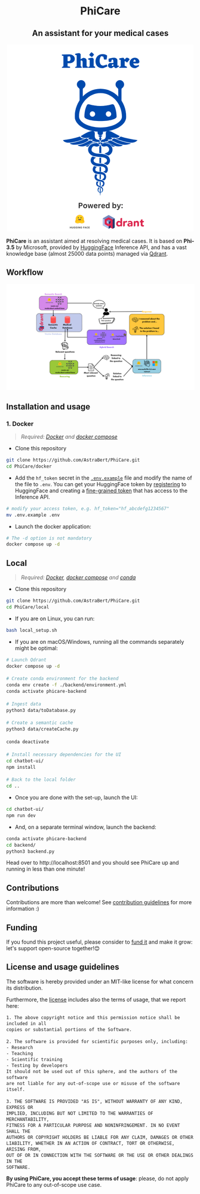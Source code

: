<h1 align="center">PhiCare</h1>
<h2 align="center">An assistant for your medical cases</h2>
<div align="center">
    <img src="./PhiCare.png" alt="PhiCare Logo">
</div>

**PhiCare** is an assistant aimed at resolving medical cases. It is based on **Phi-3.5** by Microsoft, provided by [HuggingFace](https://huggingface.co) Inference API, and has a vast knowledge base (almost 25000 data points) managed via [Qdrant](https://qdrant.tech).

## Workflow

![PhiCare Workflow](./PhiCare_workflow.png)

## Installation and usage

### 1. Docker

> _Required: [Docker](https://docs.docker.com/desktop/) and [docker compose](https://docs.docker.com/compose/)_

- Clone this repository

```bash
git clone https://github.com/AstraBert/PhiCare.git
cd PhiCare/docker
```

- Add the `hf_token` secret in the [`.env.example`](./docker/.env.example) file and modify the name of the file to `.env`. You can get your HuggingFace token by [registering](https://huggingface.co/join) to HuggingFace and creating a [fine-grained token](https://huggingface.co/settings/tokens) that has access to the Inference API.

```bash
# modify your access token, e.g. hf_token="hf_abcdefg1234567"
mv .env.example .env
```

- Launch the docker application:

```bash
# The -d option is not mandatory
docker compose up -d
```

## Local

> _Required: [Docker](https://docs.docker.com/desktop/), [docker compose](https://docs.docker.com/compose/) and [conda](https://anaconda.org/anaconda/conda)_

- Clone this repository

```bash
git clone https://github.com/AstraBert/PhiCare.git
cd PhiCare/local
```

- If you are on Linux, you can run:

```bash
bash local_setup.sh
```

- If you are on macOS/Windows, running all the commands separately might be optimal:

```bash
# Launch Qdrant
docker compose up -d

# Create conda environment for the backend
conda env create -f ./backend/environment.yml
conda activate phicare-backend

# Ingest data
python3 data/toDatabase.py

# Create a semantic cache
python3 data/createCache.py

conda deactivate

# Install necessary dependencies for the UI
cd chatbot-ui/
npm install

# Back to the local folder
cd ..
```

- Once you are done with the set-up, launch the UI:

```bash
cd chatbot-ui/
npm run dev
```

- And, on a separate terminal window, launch the backend:

```bash
conda activate phicare-backend
cd backend/
python3 backend.py
```

Head over to http://localhost:8501 and you should see PhiCare up and running in less than one minute!

## Contributions

Contributions are more than welcome! See [contribution guidelines](./CONTRIBUTING.md) for more information :)

## Funding

If you found this project useful, please consider to [fund it](https://github.com/sponsors/AstraBert) and make it grow: let's support open-source together!😊

## License and usage guidelines

The software is hereby provided under an MIT-like license for what concern its distribution.

Furthermore, the [license](./LICENSE) includes also the terms of usage, that we report here:

```
1. The above copyright notice and this permission notice shall be included in all
copies or substantial portions of the Software.

2. The software is provided for scientific purposes only, including:
- Research
- Teaching 
- Scientific training
- Testing by developers 
It should not be used out of this sphere, and the authors of the software 
are not liable for any out-of-scope use or misuse of the software itself. 

3. THE SOFTWARE IS PROVIDED "AS IS", WITHOUT WARRANTY OF ANY KIND, EXPRESS OR
IMPLIED, INCLUDING BUT NOT LIMITED TO THE WARRANTIES OF MERCHANTABILITY,
FITNESS FOR A PARTICULAR PURPOSE AND NONINFRINGEMENT. IN NO EVENT SHALL THE
AUTHORS OR COPYRIGHT HOLDERS BE LIABLE FOR ANY CLAIM, DAMAGES OR OTHER
LIABILITY, WHETHER IN AN ACTION OF CONTRACT, TORT OR OTHERWISE, ARISING FROM,
OUT OF OR IN CONNECTION WITH THE SOFTWARE OR THE USE OR OTHER DEALINGS IN THE
SOFTWARE.
```

**By using PhiCare, you accept these terms of usage**: please, do not apply PhiCare to any out-of-scope use case.



